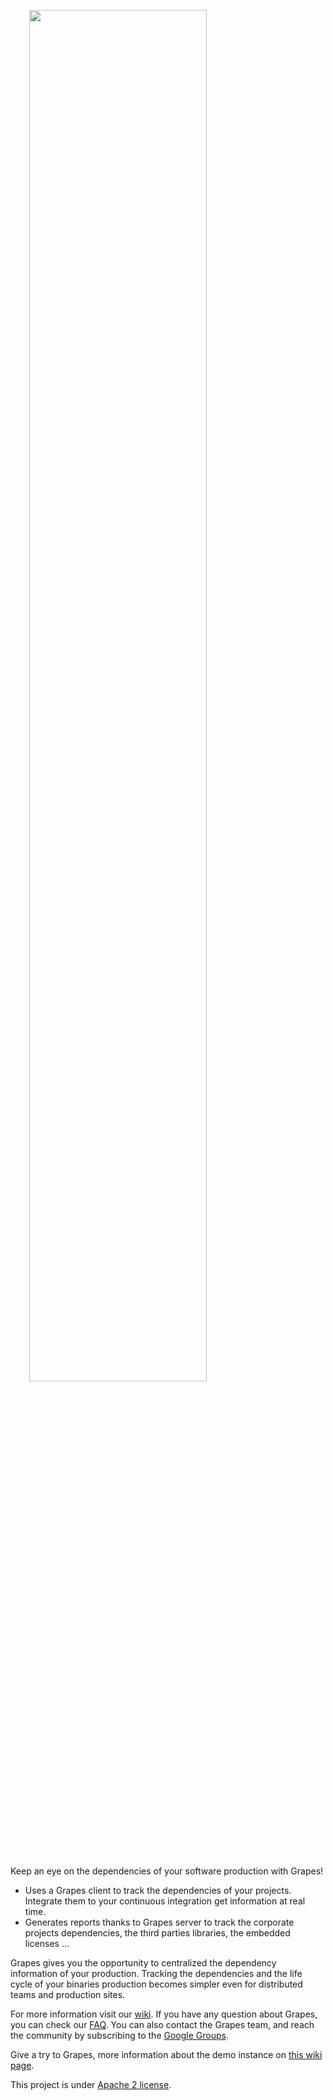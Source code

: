 
<img src="./grapes_docs.svg" width="75%" style="padding:30px"/>

Keep an eye on the dependencies of your software production with Grapes!

* Uses a Grapes client to track the dependencies of your projects. Integrate them to your continuous integration get information at real time.
* Generates reports thanks to Grapes server to track the corporate projects dependencies, the third parties libraries, the embedded licenses ...

Grapes gives you the opportunity to centralized the dependency information of your production. Tracking the dependencies and the life cycle of your binaries production becomes simpler even for distributed teams and production sites.

For more information visit our [wiki](https://github.com/Axway/Grapes/wiki).
If you have any question about Grapes, you can check our [FAQ](wiki/FAQ). You can also contact the Grapes team, and reach the community by subscribing to the [Google Groups](https://groups.google.com/forum/#!forum/grapes-dm).

Give a try to Grapes, more information about the demo instance on [this wiki page](https://github.com/Axway/Grapes/wiki/Cali).

This project is under [Apache 2 license](https://github.com/Axway/Grapes/blob/master/LICENSE).